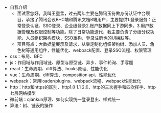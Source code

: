- 自我介绍
  - 面试官您好，我叫王童孟，过去两年主要在腾讯玉符做身份认证中台项目，承接了腾讯会议B+C端和腾讯文档B端用户，主要提供1.登录服务：正常登录认证、SSO登录、企业级登录2.账户数据同上下游同步。3.用户数据管理及权限控制等功能。除了日常功能迭代，我主要负责了分级分权功能，人员组织架构模块，SSO重构、登录注册也的UI换肤等。
  - 项目亮点：大数据量展示及请求，从零定制化组织架构树、添加人员、角色树等通用组件，性能优化、webpack配置、登录SSO流程、权限管理
- css：布局、BFC
- js：作用域与作用域链、原型与原型链、异步、事件轮询、手写题
- react：生命周期、diff算法、hooks原理、性能优化
- vue：生命周期、diff算法、composition api、性能优化
- webpack：常用loader/plugins、webpack流程、webpack性能优化
- http：http和https的区别、http1.0 1.1 2.0、http的三次握手和四次挥手、http七层网络模型
- 微前端：qiankun原理、如何实现统一登录登出、样式统一
- 算法：树、链表的操作